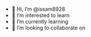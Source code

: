 - 👋 Hi, I’m @issam8928
- 👀 I’m interested to learn 
- 🌱 I’m currently learning 
- 💞️ I’m looking to collaborate on 

<!---
issam8928/issam8928 is a ✨ special ✨ repository because its `README.md` (this file) appears on your GitHub profile.
You can click the Preview link to take a look at your changes.
--->
